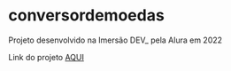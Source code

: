 # conversordemoedas

Projeto desenvolvido na Imersão DEV_ pela Alura em 2022

Link do projeto [AQUI](https://sergioribeiro7820.github.io/conversordemoedas/)

